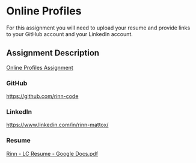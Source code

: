 # Online Profiles
For this assignment you will need to upload your resume and provide links to your GitHub account and your LinkedIn account.

## Assignment Description
[Online Profiles Assignment](https://education.launchcode.org/liftoff/modules/assignments/online-profiles)
 
### GitHub
https://github.com/rinn-code 
 
### LinkedIn
https://www.linkedin.com/in/rinn-mattox/

### Resume
[Rinn - LC Resume - Google Docs.pdf](https://github.com/rinn-code/liftoff-assignments/files/10367248/Rinn.-.LC.Resume.-.Google.Docs.pdf)
